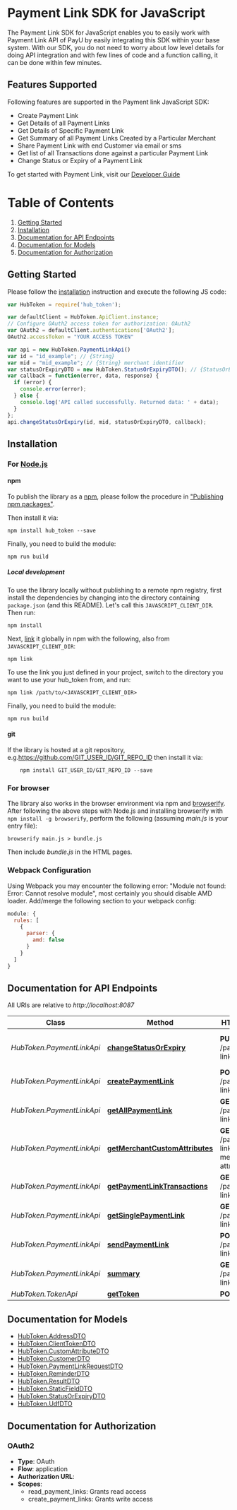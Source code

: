# Payment Link SDK for JavaScript

The Payment Link SDK for JavaScript enables you to easily work with Payment Link API of PayU by easily integrating this SDK within your base system.
With our SDK, you do not need to worry about low level details for doing API integration and with few lines of code and a function calling, it can be done within few minutes.

## Features Supported
Following features are supported in the Payment link JavaScript SDK:
 - Create Payment Link
 - Get Details of all Payment Links
 - Get Details of Specific Payment Link
 - Get Summary of all Payment Links Created by a Particular Merchant
 - Share Payment Link with end Customer via email or sms
 - Get list of all Transactions done against a particular Payment Link
 - Change Status or Expiry of a Payment Link

To get started with Payment Link, visit our [Developer Guide](https://devguide.payu.in/payment-links/payu-payment-links-api-integration)

# Table of Contents
 1. [Getting Started](#getting-started)
 2. [Installation](#installation)
 3. [Documentation for API Endpoints](#documentation-for-api-endpoints)
 4. [Documentation for Models](#documentation-for-models)
 5. [Documentation for Authorization](#documentation-for-authorization)

## Getting Started

Please follow the [installation](#installation) instruction and execute the following JS code:

```javascript
var HubToken = require('hub_token');

var defaultClient = HubToken.ApiClient.instance;
// Configure OAuth2 access token for authorization: OAuth2
var OAuth2 = defaultClient.authentications['OAuth2'];
OAuth2.accessToken = "YOUR ACCESS TOKEN"

var api = new HubToken.PaymentLinkApi()
var id = "id_example"; // {String} 
var mid = "mid_example"; // {String} merchant identifier
var statusOrExpiryDTO = new HubToken.StatusOrExpiryDTO(); // {StatusOrExpiryDTO} 
var callback = function(error, data, response) {
  if (error) {
    console.error(error);
  } else {
    console.log('API called successfully. Returned data: ' + data);
  }
};
api.changeStatusOrExpiry(id, mid, statusOrExpiryDTO, callback);

```
## Installation

### For [Node.js](https://nodejs.org/)

#### npm

To publish the library as a [npm](https://www.npmjs.com/), please follow the procedure in ["Publishing npm packages"](https://docs.npmjs.com/getting-started/publishing-npm-packages).

Then install it via:

```shell
npm install hub_token --save
```

Finally, you need to build the module:

```shell
npm run build
```

##### Local development

To use the library locally without publishing to a remote npm registry, first install the dependencies by changing into the directory containing `package.json` (and this README). Let's call this `JAVASCRIPT_CLIENT_DIR`. Then run:

```shell
npm install
```

Next, [link](https://docs.npmjs.com/cli/link) it globally in npm with the following, also from `JAVASCRIPT_CLIENT_DIR`:

```shell
npm link
```

To use the link you just defined in your project, switch to the directory you want to use your hub_token from, and run:

```shell
npm link /path/to/<JAVASCRIPT_CLIENT_DIR>
```

Finally, you need to build the module:

```shell
npm run build
```

#### git

If the library is hosted at a git repository, e.g.https://github.com/GIT_USER_ID/GIT_REPO_ID
then install it via:

```shell
    npm install GIT_USER_ID/GIT_REPO_ID --save
```

### For browser

The library also works in the browser environment via npm and [browserify](http://browserify.org/). After following
the above steps with Node.js and installing browserify with `npm install -g browserify`,
perform the following (assuming *main.js* is your entry file):

```shell
browserify main.js > bundle.js
```

Then include *bundle.js* in the HTML pages.

### Webpack Configuration

Using Webpack you may encounter the following error: "Module not found: Error:
Cannot resolve module", most certainly you should disable AMD loader. Add/merge
the following section to your webpack config:

```javascript
module: {
  rules: [
    {
      parser: {
        amd: false
      }
    }
  ]
}
```
## Documentation for API Endpoints

All URIs are relative to *http://localhost:8087*

Class | Method | HTTP request | Description
------------ | ------------- | ------------- | -------------
*HubToken.PaymentLinkApi* | [**changeStatusOrExpiry**](docs/PaymentLinkApi.md#changeStatusOrExpiry) | **PUT** /payment-links/{id} | change status and expiry for paymentLink 
*HubToken.PaymentLinkApi* | [**createPaymentLink**](docs/PaymentLinkApi.md#createPaymentLink) | **POST** /payment-links | Create PaymentLinks
*HubToken.PaymentLinkApi* | [**getAllPaymentLink**](docs/PaymentLinkApi.md#getAllPaymentLink) | **GET** /payment-links | Get all PaymentLinks
*HubToken.PaymentLinkApi* | [**getMerchantCustomAttributes**](docs/PaymentLinkApi.md#getMerchantCustomAttributes) | **GET** /payment-links/default-merchant-attributes | Get Custom Attributes
*HubToken.PaymentLinkApi* | [**getPaymentLinkTransactions**](docs/PaymentLinkApi.md#getPaymentLinkTransactions) | **GET** /payment-links/{id}/txns | Get Transaction details
*HubToken.PaymentLinkApi* | [**getSinglePaymentLink**](docs/PaymentLinkApi.md#getSinglePaymentLink) | **GET** /payment-links/{id} | Get Single PaymentLink
*HubToken.PaymentLinkApi* | [**sendPaymentLink**](docs/PaymentLinkApi.md#sendPaymentLink) | **POST** /payment-links/{id}/share | send PaymentLink
*HubToken.PaymentLinkApi* | [**summary**](docs/PaymentLinkApi.md#summary) | **GET** /payment-links/summary | Details of paymentlinks
*HubToken.TokenApi* | [**getToken**](docs/TokenApi.md#getToken) | **POST** /token | get Token


## Documentation for Models

 - [HubToken.AddressDTO](docs/AddressDTO.md)
 - [HubToken.ClientTokenDTO](docs/ClientTokenDTO.md)
 - [HubToken.CustomAttributeDTO](docs/CustomAttributeDTO.md)
 - [HubToken.CustomerDTO](docs/CustomerDTO.md)
 - [HubToken.PaymentLinkRequestDTO](docs/PaymentLinkRequestDTO.md)
 - [HubToken.ReminderDTO](docs/ReminderDTO.md)
 - [HubToken.ResultDTO](docs/ResultDTO.md)
 - [HubToken.StaticFieldDTO](docs/StaticFieldDTO.md)
 - [HubToken.StatusOrExpiryDTO](docs/StatusOrExpiryDTO.md)
 - [HubToken.UdfDTO](docs/UdfDTO.md)


## Documentation for Authorization



### OAuth2


- **Type**: OAuth
- **Flow**: application
- **Authorization URL**: 
- **Scopes**: 
  - read_payment_links: Grants read access
  - create_payment_links: Grants write access

